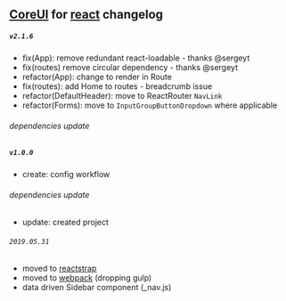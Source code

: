 ## [CoreUI](https://coreui.io/) for [react](./REACT.md) changelog

##### `v2.1.6`

- fix(App): remove redundant react-loadable - thanks @sergeyt
- fix(routes) remove circular dependency - thanks @sergeyt
- refactor(App): change to render in Route
- fix(routes): add Home to routes - breadcrumb issue
- refactor(DefaultHeader): move to ReactRouter `NavLink`
- refactor(Forms): move to `InputGroupButtonDropdown` where applicable

###### dependencies update

##### `v1.0.0`

- create: config workflow

###### dependencies update

- update: created project

###### `2019.05.31`

- moved to [reactstrap](https://reactstrap.github.io/)
- moved to [webpack](https://webpack.js.org/) (dropping gulp)
- data driven Sidebar component (\_nav.js)
